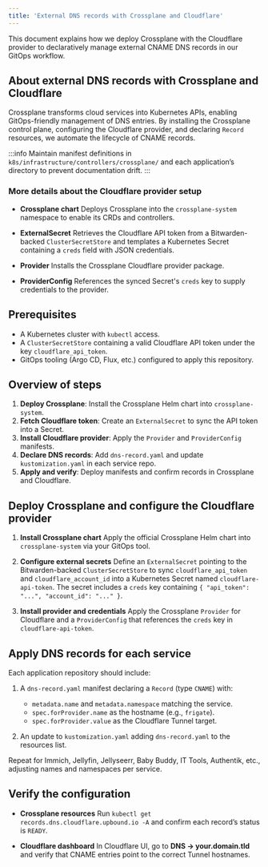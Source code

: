 ```yaml
---
title: 'External DNS records with Crossplane and Cloudflare'
---
```


This document explains how we deploy Crossplane with the Cloudflare provider to declaratively manage external CNAME DNS records in our GitOps workflow.

## About external DNS records with Crossplane and Cloudflare

Crossplane transforms cloud services into Kubernetes APIs, enabling GitOps-friendly management of DNS entries. By installing the Crossplane control plane, configuring the Cloudflare provider, and declaring `Record` resources, we automate the lifecycle of CNAME records.

:::info
Maintain manifest definitions in `k8s/infrastructure/controllers/crossplane/` and each application’s directory to prevent documentation drift.
:::

### More details about the Cloudflare provider setup

- **Crossplane chart**
  Deploys Crossplane into the `crossplane-system` namespace to enable its CRDs and controllers.

- **ExternalSecret**
  Retrieves the Cloudflare API token from a Bitwarden-backed `ClusterSecretStore` and templates a Kubernetes Secret containing a `creds` field with JSON credentials.

- **Provider**
  Installs the Crossplane Cloudflare provider package.

- **ProviderConfig**
  References the synced Secret's `creds` key to supply credentials to the provider.

## Prerequisites

- A Kubernetes cluster with `kubectl` access.
- A `ClusterSecretStore` containing a valid Cloudflare API token under the key `cloudflare_api_token`.
- GitOps tooling (Argo CD, Flux, etc.) configured to apply this repository.

## Overview of steps

1. **Deploy Crossplane**: Install the Crossplane Helm chart into `crossplane-system`.
2. **Fetch Cloudflare token**: Create an `ExternalSecret` to sync the API token into a Secret.
3. **Install Cloudflare provider**: Apply the `Provider` and `ProviderConfig` manifests.
4. **Declare DNS records**: Add `dns-record.yaml` and update `kustomization.yaml` in each service repo.
5. **Apply and verify**: Deploy manifests and confirm records in Crossplane and Cloudflare.

## Deploy Crossplane and configure the Cloudflare provider

1. **Install Crossplane chart**
   Apply the official Crossplane Helm chart into `crossplane-system` via your GitOps tool.

2. **Configure external secrets**
   Define an `ExternalSecret` pointing to the Bitwarden-backed `ClusterSecretStore` to sync `cloudflare_api_token` and `cloudflare_account_id` into a Kubernetes Secret named `cloudflare-api-token`. The secret includes a `creds` key containing `{ "api_token": "...", "account_id": "..." }`.

3. **Install provider and credentials**
   Apply the Crossplane `Provider` for Cloudflare and a `ProviderConfig` that references the `creds` key in `cloudflare-api-token`.

## Apply DNS records for each service

Each application repository should include:

1. A `dns-record.yaml` manifest declaring a `Record` (type `CNAME`) with:
   - `metadata.name` and `metadata.namespace` matching the service.
   - `spec.forProvider.name` as the hostname (e.g., `frigate`).
   - `spec.forProvider.value` as the Cloudflare Tunnel target.

2. An update to `kustomization.yaml` adding `dns-record.yaml` to the resources list.

Repeat for Immich, Jellyfin, Jellyseerr, Baby Buddy, IT Tools, Authentik, etc., adjusting names and namespaces per service.

## Verify the configuration

- **Crossplane resources**
  Run `kubectl get records.dns.cloudflare.upbound.io -A` and confirm each record’s status is `READY`.

- **Cloudflare dashboard**
  In Cloudflare UI, go to **DNS → your.domain.tld** and verify that CNAME entries point to the correct Tunnel hostnames.
